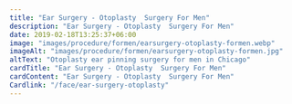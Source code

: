 ```yaml
---
title: "Ear Surgery - Otoplasty  Surgery For Men"
description: "Ear Surgery - Otoplasty  Surgery For Men"
date: 2019-02-18T13:25:37+06:00
image: "images/procedure/formen/earsurgery-otoplasty-formen.webp"
imageAlt: "images/procedure/formen/earsurgery-otoplasty-formen.jpg"
altText: "Otoplasty ear pinning surgery for men in Chicago"
cardTitle: "Ear Surgery - Otoplasty  Surgery For Men"
cardContent: "Ear Surgery - Otoplasty  Surgery For Men"
Cardlink: "/face/ear-surgery-otoplasty"
---
```

